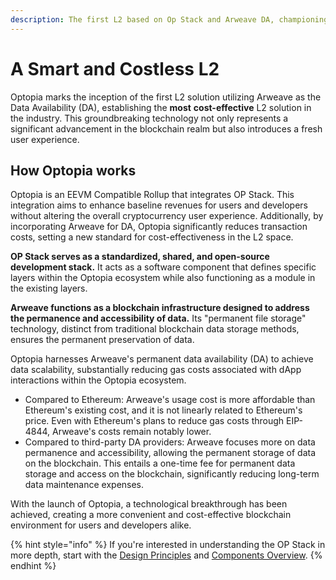 ```yaml
---
description: The first L2 based on Op Stack and Arweave DA, championing costlessness.
---
```


# A Smart and Costless L2

Optopia marks the inception of the first L2 solution utilizing Arweave as the Data Availability (DA), establishing the **most** **cost-effective** L2 solution in the industry. This groundbreaking technology not only represents a significant advancement in the blockchain realm but also introduces a fresh user experience.

## **How Optopia works**

Optopia is an EEVM Compatible Rollup that integrates OP Stack. This integration aims to enhance baseline revenues for users and developers without altering the overall cryptocurrency user experience. Additionally, by incorporating Arweave for DA, Optopia significantly reduces transaction costs, setting a new standard for cost-effectiveness in the L2 space.

**OP Stack serves as a standardized, shared, and open-source development stack.** It acts as a software component that defines specific layers within the Optopia ecosystem while also functioning as a module in the existing layers.

**Arweave functions as a blockchain infrastructure designed to address the permanence and accessibility of data.** Its "permanent file storage" technology, distinct from traditional blockchain data storage methods, ensures the permanent preservation of data.

Optopia harnesses Arweave's permanent data availability (DA) to achieve data scalability, substantially reducing gas costs associated with dApp interactions within the Optopia ecosystem.

* Compared to Ethereum: Arweave's usage cost is more affordable than Ethereum's existing cost, and it is not linearly related to Ethereum's price. Even with Ethereum's plans to reduce gas costs through EIP-4844, Arweave's costs remain notably lower.
* Compared to third-party DA providers: Arweave focuses more on data permanence and accessibility, allowing the permanent storage of data on the blockchain. This entails a one-time fee for permanent data storage and access on the blockchain, significantly reducing long-term data maintenance expenses.

With the launch of Optopia, a technological breakthrough has been achieved, creating a more convenient and cost-effective blockchain environment for users and developers alike.

{% hint style="info" %}
If you're interested in understanding the OP Stack in more depth, start with the [Design Principles](https://docs.optimism.io/stack/protocol/design-principles) and [Components Overview](https://docs.optimism.io/stack/components).
{% endhint %}
